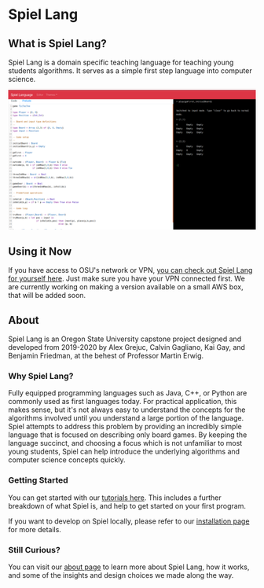 # Spiel Lang

## What is Spiel Lang?

Spiel Lang is a domain specific teaching language for teaching young students algorithms. It serves as a simple first step language into computer science.

![The Spiel online tool.](imgs/editor-tic-tac-toe.png)

## Using it Now

If you have access to OSU's network or VPN, [you can check out Spiel Lang for yourself here](http://access.engr.orst.edu:5168/). Just make sure you have your VPN connected first. We are currently working on making a version available on a small AWS box, that will be added soon.

## About

Spiel Lang is an Oregon State University capstone project designed and developed from 2019-2020 by Alex Grejuc, Calvin Gagliano, Kai Gay, and Benjamin Friedman, at the behest of Professor Martin Erwig.

### Why Spiel Lang?

Fully equipped programming languages such as Java, C++, or Python are commonly used as first languages today. For practical application, this makes sense, but it's not always easy to understand the concepts for the algorithms involved until you understand a large portion of the language. Spiel attempts to address this problem by providing an incredibly simple language that is focused on describing only board games. By keeping the language succinct, and choosing a focus which is not unfamiliar to most young students, Spiel can help introduce the underlying algorithms and computer science concepts quickly.

### Getting Started

You can get started with our [tutorials here](Tutorials/All.md). This includes a further breakdown of what Spiel is, and help to get started on your first program.

If you want to develop on Spiel locally, please refer to our [installation page](INSTALLATION) for more details.

### Still Curious?

You can visit our [about page](ABOUT) to learn more about Spiel Lang, how it works, and some of the insights and design choices we made along the way.
